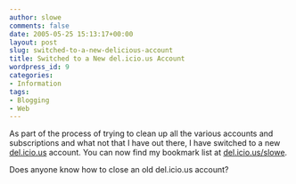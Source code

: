 ```yaml
---
author: slowe
comments: false
date: 2005-05-25 15:13:17+00:00
layout: post
slug: switched-to-a-new-delicious-account
title: Switched to a New del.icio.us Account
wordpress_id: 9
categories:
- Information
tags:
- Blogging
- Web
---
```


As part of the process of trying to clean up all the various accounts and subscriptions and what not that I have out there, I have switched to a new [del.icio.us](http://del.icio.us/) account. You can now find my bookmark list at [del.icio.us/slowe](http://del.icio.us/slowe/).

Does anyone know how to close an old del.icio.us account?
